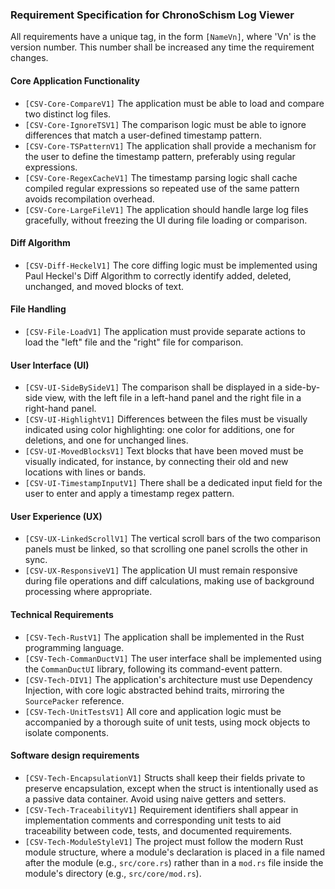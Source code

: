 ### Requirement Specification for ChronoSchism Log Viewer

All requirements have a unique tag, in the form `[NameVn]`, where 'Vn' is the version number. This number shall be increased any time the requirement changes.

#### Core Application Functionality
*   `[CSV-Core-CompareV1]` The application must be able to load and compare two distinct log files.
*   `[CSV-Core-IgnoreTSV1]` The comparison logic must be able to ignore differences that match a user-defined timestamp pattern.
*   `[CSV-Core-TSPatternV1]` The application shall provide a mechanism for the user to define the timestamp pattern, preferably using regular expressions.
*   `[CSV-Core-RegexCacheV1]` The timestamp parsing logic shall cache compiled regular expressions so repeated use of the same pattern avoids recompilation overhead.
*   `[CSV-Core-LargeFileV1]` The application should handle large log files gracefully, without freezing the UI during file loading or comparison.

#### Diff Algorithm
*   `[CSV-Diff-HeckelV1]` The core diffing logic must be implemented using Paul Heckel's Diff Algorithm to correctly identify added, deleted, unchanged, and moved blocks of text.

#### File Handling
*   `[CSV-File-LoadV1]` The application must provide separate actions to load the "left" file and the "right" file for comparison.

#### User Interface (UI)
*   `[CSV-UI-SideBySideV1]` The comparison shall be displayed in a side-by-side view, with the left file in a left-hand panel and the right file in a right-hand panel.
*   `[CSV-UI-HighlightV1]` Differences between the files must be visually indicated using color highlighting: one color for additions, one for deletions, and one for unchanged lines.
*   `[CSV-UI-MovedBlocksV1]` Text blocks that have been moved must be visually indicated, for instance, by connecting their old and new locations with lines or bands.
*   `[CSV-UI-TimestampInputV1]` There shall be a dedicated input field for the user to enter and apply a timestamp regex pattern.

#### User Experience (UX)
*   `[CSV-UX-LinkedScrollV1]` The vertical scroll bars of the two comparison panels must be linked, so that scrolling one panel scrolls the other in sync.
*   `[CSV-UX-ResponsiveV1]` The application UI must remain responsive during file operations and diff calculations, making use of background processing where appropriate.

#### Technical Requirements
*   `[CSV-Tech-RustV1]` The application shall be implemented in the Rust programming language.
*   `[CSV-Tech-CommanDuctV1]` The user interface shall be implemented using the `CommanDuctUI` library, following its command-event pattern.
*   `[CSV-Tech-DIV1]` The application's architecture must use Dependency Injection, with core logic abstracted behind traits, mirroring the `SourcePacker` reference.
*   `[CSV-Tech-UnitTestsV1]` All core and application logic must be accompanied by a thorough suite of unit tests, using mock objects to isolate components.

#### Software design requirements
*   `[CSV-Tech-EncapsulationV1]` Structs shall keep their fields private to preserve encapsulation, except when the struct is intentionally used as a passive data container. Avoid using naive getters and setters.
*   `[CSV-Tech-TraceabilityV1]` Requirement identifiers shall appear in implementation comments and corresponding unit tests to aid traceability between code, tests, and documented requirements.
*   `[CSV-Tech-ModuleStyleV1]` The project must follow the modern Rust module structure, where a module's declaration is placed in a file named after the module (e.g., `src/core.rs`) rather than in a `mod.rs` file inside the module's directory (e.g., `src/core/mod.rs`).
